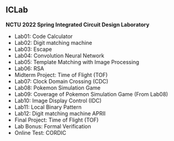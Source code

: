 ## ICLab
**NCTU 2022 Spring Integrated Circuit Design Laboratory**
- Lab01: Code Calculator
- Lab02: Digit matching machine
- Lab03: Escape
- Lab04: Convolution Neural Network
- Lab05: Template Matching with Image Processing
- Lab06: RSA
- Midterm Project: Time of Flight (TOF)
- Lab07: Clock Domain Crossing (CDC)
- Lab08: Pokemon Simulation Game
- Lab09: Coverage of Pokemon Simulation Game (From Lab08)
- Lab10: Image Display Control (IDC)
- Lab11: Local Binary Pattern
- Lab12: Digit matching machine APRII
- Final Project: Time of Flight (TOF)
- Lab Bonus: Formal Verification
- Online Test: CORDIC
